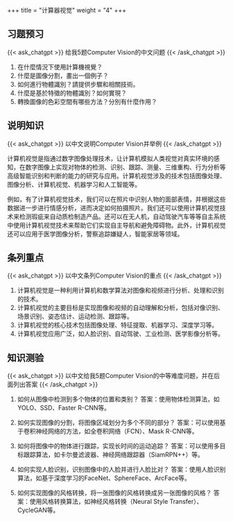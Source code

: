 +++
title = "计算器视觉"
weight = "4"
+++
## 习题预习
{{< ask_chatgpt >}}
给我5题Computer Vision的中文问题
{{< /ask_chatgpt >}}

1. 在什麼情況下使用計算機視覺？
2. 什麼是圖像分割，畫出一個例子？
3. 如何進行物體識別？請提供步驟和相關技術。
4. 什麼是基於特徵的物體識別？如何實現？
5. 轉換圖像的色彩空間有哪些方法？分別有什麼作用？   

## 说明知识
{{< ask_chatgpt >}}
以中文说明Computer Vision并举例
{{< /ask_chatgpt >}}

计算机视觉是指通过数字图像处理技术，让计算机模拟人类视觉对真实环境的感知，在数字图像上实现对物体的检测、识别、跟踪、测量、三维重构、行为分析等高级智能识别和判断的能力的研究与应用。计算机视觉涉及的技术包括图像处理、图像分析、计算机视觉、机器学习和人工智能等。 

例如，有了计算机视觉技术，我们可以在照片中识别人物的面部表情，并根据这些数据进一步进行情感分析，进而决定如何拍摄照片。我们还可以使用计算机视觉技术来检测瑕疵来自动质检制造产品。还可以在无人机，自动驾驶汽车等等自主系统中使用计算机视觉技术来帮助它们实现自主导航和避免障碍物。此外，计算机视觉还可以应用于医学图像分析，警察追踪嫌疑人，智能家居等领域。   

## 条列重点
{{< ask_chatgpt >}}
以中文条列Computer Vision的重点
{{< /ask_chatgpt >}}

1. 计算机视觉是一种利用计算机和数学算法对图像和视频进行分析、处理和识别的技术。
2. 计算机视觉的主要目标是实现图像和视频的自动理解和分析，包括对像识别、场景识别、姿态估计、运动检测、跟踪等。
3. 计算机视觉的核心技术包括图像处理、特征提取、机器学习、深度学习等。
4. 计算机视觉应用广泛，如人脸识别、自动驾驶、工业检测、医学影像分析等。   

## 知识测验
{{< ask_chatgpt >}}
以中文给我5题Computer Vision的中等难度问题，并在后面列出答案
{{< /ask_chatgpt >}}

1. 如何从图像中检测到多个物体的位置和类别？
答案：使用物体检测算法，如YOLO、SSD、Faster R-CNN等。

2. 如何实现图像的分割，将图像区域划分为多个不同的部分？
答案：可以使用基于卷积神经网络的方法，如全卷积网络（FCN）、Mask R-CNN等。

3. 如何将图像中的物体进行跟踪，实现长时间的运动追踪？
答案：可以使用多目标跟踪算法，如卡尔曼滤波器、神经网络跟踪器（SiamRPN++）等。

4. 如何实现人脸识别，识别图像中的人脸并进行人脸比对？
答案：使用人脸识别算法，如基于深度学习的FaceNet、SphereFace、ArcFace等。

5. 如何实现图像的风格转换，将一张图像的风格转换成另一张图像的风格？
答案：使用风格转换算法，如神经风格转换（Neural Style Transfer）、CycleGAN等。   

